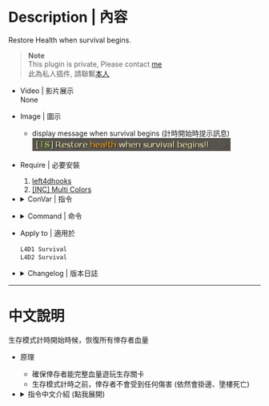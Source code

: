 # Description | 內容
Restore Health when survival begins.

> __Note__ <br/>
This plugin is private, Please contact [me](https://github.com/fbef0102/Game-Private_Plugin#私人插件列表-private-plugins-list)<br/>
此為私人插件, 請聯繫[本人](https://github.com/fbef0102/Game-Private_Plugin#私人插件列表-private-plugins-list)

* Video | 影片展示
<br/>None

* Image | 圖示
	* display message when survival begins (計時開始時提示訊息)
	<br/>![survival_hp_1](image/survival_hp_1.jpg)

* Require | 必要安裝
	1. [left4dhooks](https://forums.alliedmods.net/showthread.php?t=321696)
	2. [[INC] Multi Colors](https://github.com/fbef0102/L4D1_2-Plugins/releases/tag/Multi-Colors)

* <details><summary>ConVar | 指令</summary>

	* cfg/sourcemod/survival_hp.cfg
		```php
		// 0=Plugin off, 1=Plugin on.
		survival_hp_enable "1"

		// If 1, survivors won't take any damage before game starts
		survival_hp_god_before_game "1"
		```
</details>

* <details><summary>Command | 命令</summary>

	None
</details>

* Apply to | 適用於
	```
	L4D1 Survival
	L4D2 Survival
	```

* <details><summary>Changelog | 版本日誌</summary>

	* v1.1 (2023-3-13)
		* Survivors won't take any damage before game starts

	* v1.0
		* Initial Release
</details>

- - - -
# 中文說明
生存模式計時開始時候，恢復所有倖存者血量

* 原理
	* 確保倖存者能完整血量遊玩生存關卡
	* 生存模式計時之前，倖存者不會受到任何傷害 (依然會掛邊、墬樓死亡)

* <details><summary>指令中文介紹 (點我展開)</summary>

	* cfg/sourcemod/survival_hp.cfg
		```php
		// 0=關閉插件, 1=啟動插件
		survival_hp_enable "1"

		// 為1時，生存模式計時開始之前，人類不會受到任何傷害
		survival_hp_god_before_game "1"
		```
</details>